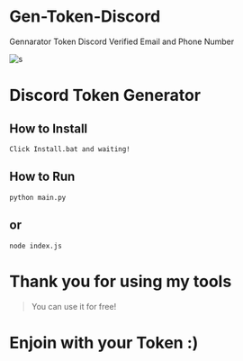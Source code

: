 # Gen-Token-Discord
Gennarator Token Discord Verified Email and Phone Number

![s](https://cdn.discordapp.com/attachments/929044420488212541/932543666780766238/Mori2.png)

# Discord Token Generator

## How to Install

```
Click Install.bat and waiting!
```

## How to Run

```
python main.py
```
##  or 

```
node index.js
```

# Thank you for using my tools
> You can use it for free!

# **Enjoin with your Token :)**
